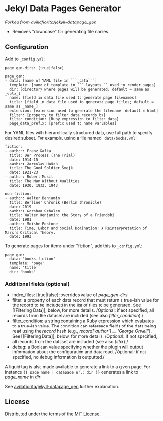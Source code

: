 # Jekyl Data Pages Generator 

_Forked from [avillafiorita/jekyll-datapage_gen](https://github.com/avillafiorita/jekyll-datapage_gen)_

- Removes "downcase" for generating file names.

## Configuration

Add to ```_config.yml```: 

```
page_gen-dirs: [true|false]

page_gen:
- data: [name of YAML file in ```_data```]
  template: [name of template in ```_layouts``` used to render pages]
  dir: [directory where pages will be generated; default = same as _data_]
  name: [field in data file used to generate page filenames]
  title: [field in data file used to generate page titles; default = same as _name_]
  extension: [extension used to generate the filename; default = html]
  filter: [property to filter data records by]
  filter_condition: [Ruby expression to filter data]
  page_data_prefix: [prefix used to name variables]

```  

For YAML files with hierarchically structured data, use full path to specify desired subset. For example, using a file named ```_data/books.yml```:

```
fiction: 
- author: Franz Kafka
  title: Der Process (The Trial)
  date: 1914-15
- author: Jaroslav Hašek
  title: The Good Soldier Švejk
  date: 1921-23
- author: Robert Musil
  title: The Man Without Qualities 
  date: 1930, 1933, 1943

non-fiction: 
- author: Walter Benjamin
  title: Berliner Chronik (Berlin Chronicle)
  date: 2019
- author: Gershom Scholem
  title: Walter Benjamin: the Story of a Friendshi
  date: 1981
- author: Moishe Postone
  title: Time, Labor and Social Domination: A Reinterpretation of Marx's Critical Theory.
  date: 1993

```

To generate pages for items under "fiction", add this to ```_config.yml```: 

```
page_gen:
- data: 'books.fiction'
  template: 'page'
  name: 'title'
  dir: 'books'
```

### Additional fields (optional)

- index_files: [true|false]; overrides value of _page_gen-dirs_
- filter: a property of each data record that must return a
  true-ish value for the record to be included in the list of files to
  be generated.
  See [[Filtering Data]], below, for more details.
  /Optional: if not specified, all records from the dataset are included (see also _filter_condition_)./
- filter_condition: a string containing a Ruby expression which evaluates
  to a true-ish value. The condition can reference fields of the data being
  read using the _record_ hash (e.g., _record['author'] __ 'George
  Orwell'_).
  See [[Filtering Data]], below, for more details.
  /Optional: if not specified, all records from the dataset are included (see also _filter_)./
- debug: a Boolean value specifying whether the plugin will output information
  about the configuration and data read.
  /Optional: if not specified, no debug information is outputted./

A liquid tag is also made available to generate a link to a given page.
For instance ```{{ page_name | datapage_url: dir }}``` generates a link to _page_name_ in _dir_.

See [avillafiorita/jekyll-datapage_gen](https://github.com/avillafiorita/jekyll-datapage_gen) further explanation.


## License

Distributed under the terms of the [MIT License](http://opensource.org/licenses/MIT).
